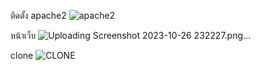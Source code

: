 

ติดตั้ง apache2
![apache2](https://github.com/piyathidaaa/CE341_ID2193/assets/142969951/754bc86f-b636-46e0-8019-249a40e7e203)

หน้าเว็บ
![Uploading Screenshot 2023-10-26 232227.png…]()


clone
![CLONE](https://github.com/piyathidaaa/CE341_ID2193/assets/142969951/2dec419a-dd8f-4359-92e8-298cff135760)
